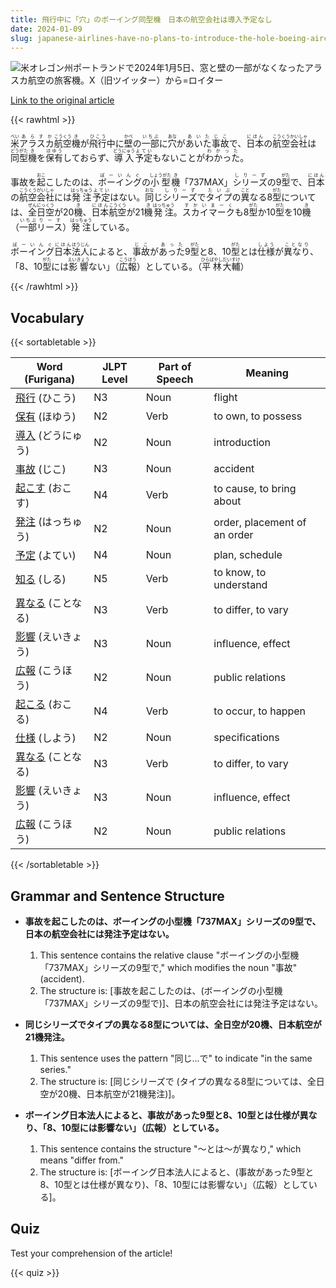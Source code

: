 ```yaml
---
title: 飛行中に「穴」のボーイング同型機　日本の航空会社は導入予定なし
date: 2024-01-09
slug: japanese-airlines-have-no-plans-to-introduce-the-hole-boeing-aircraft-during-flight
---
```


![米オレゴン州ポートランドで2024年1月5日、窓と壁の一部がなくなったアラスカ航空の旅客機。X（旧ツイッター）から=ロイター](https://www.asahicom.jp/imgopt/img/267eb3fb7f/comm_L/AS20240109002347.jpg "米オレゴン州ポートランドで2024年1月5日、窓と壁の一部がなくなったアラスカ航空の旅客機。X（旧ツイッター）から=ロイター")

[Link to the original article](https://asahi.com/articles/ASS195K19S19ULFA01F.html?iref=pc_business_top__n)

{{< rawhtml >}}
<p><ruby>米<rt>べい</rt></ruby><ruby>アラスカ<rt>あらすか</rt></ruby><ruby>航空<rt>こうくう</rt></ruby><ruby>機<rt>き</rt></ruby>が<ruby>飛行<rt>ひこう</rt></ruby>中に<ruby>壁<rt>かべ</rt></ruby>の<ruby>一部<rt>いちぶ</rt></ruby>に<ruby>穴<rt>あな</rt></ruby>が<ruby>あいた<rt>あいた</rt></ruby><ruby>事故<rt>じこ</rt></ruby>で、<ruby>日本<rt>にほん</rt></ruby>の<ruby>航空<rt>こうくう</rt></ruby><ruby>会社<rt>かいしゃ</rt></ruby>は<ruby>同型<rt>どうがた</rt></ruby><ruby>機<rt>き</rt></ruby>を<ruby>保有<rt>ほゆう</rt></ruby>しておらず、<ruby>導入<rt>どうにゅう</rt></ruby><ruby>予定<rt>よてい</rt></ruby>もないことが<ruby>わかった<rt>わかった</rt></ruby>。</p>

<p>事故を<ruby>起<rt>おこ</rt></ruby>こしたのは、<ruby>ボーイング<rt>ぼーいんぐ</rt></ruby>の<ruby>小型<rt>しょうがた</rt></ruby><ruby>機<rt>き</rt></ruby>「737MAX」<ruby>シリーズ<rt>しりーず</rt></ruby>の9<ruby>型<rt>がた</rt></ruby>で、<ruby>日本<rt>にほん</rt></ruby>の<ruby>航空<rt>こうくう</rt></ruby><ruby>会社<rt>がいしゃ</rt></ruby>には<ruby>発注<rt>はっちゅう</rt></ruby><ruby>予定<rt>よてい</rt></ruby>はない。<ruby>同<rt>おな</rt></ruby>じ<ruby>シリーズ<rt>しりーず</rt></ruby>で<ruby>タイプ<rt>たいぷ</rt></ruby>の<ruby>異<rt>こと</rt></ruby>なる8<ruby>型<rt>がた</rt></ruby>については、<ruby>全日空<rt>ぜんにっくう</rt></ruby>が20<ruby>機<rt>き</rt></ruby>、<ruby>日本<rt>にほん</rt></ruby><ruby>航空<rt>こうくう</rt></ruby>が21<ruby>機<rt>き</rt></ruby><ruby>発注<rt>はっちゅう</rt></ruby>。<ruby>スカイマーク<rt>すかいまーく</rt></ruby>も8<ruby>型<rt>がた</rt></ruby>か10<ruby>型<rt>がた</rt></ruby>を10<ruby>機<rt>き</rt></ruby>（<ruby>一部<rt>いちぶ</rt></ruby><ruby>リース<rt>りーす</rt></ruby>）<ruby>発注<rt>はっちゅう</rt></ruby>している。</p>

<p><ruby>ボーイング<rt>ぼーいんぐ</rt></ruby><ruby>日本<rt>にほん</rt></ruby><ruby>法人<rt>ほうじん</rt></ruby>によると、<ruby>事故<rt>じこ</rt></ruby>が<ruby>あった<rt>あった</rt></ruby>9<ruby>型<rt>がた</rt></ruby>と8、10<ruby>型<rt>がた</rt></ruby>とは<ruby>仕様<rt>しよう</rt></ruby>が<ruby>異なり<rt>ことなり</rt></ruby>、「8、10<ruby>型<rt>がた</rt></ruby>には<ruby>影響<rt>えいきょう</rt></ruby>ない」（<ruby>広報<rt>こうほう</rt></ruby>）としている。（<ruby>平林<rt>ひらばやし</rt></ruby><ruby>大輔<rt>だいすけ</rt></ruby>）</p>
{{< /rawhtml >}}

## Vocabulary


{{< sortabletable >}}

| Word (Furigana) | JLPT Level | Part of Speech | Meaning |
|-----------------|------------|----------------|---------|
|[飛行](https://jisho.org/search/%E9%A3%9B%E8%A1%8C) (ひこう)| N3 | Noun | flight |
|[保有](https://jisho.org/search/%E4%BF%9D%E6%9C%89) (ほゆう)| N2 | Verb | to own, to possess |
|[導入](https://jisho.org/search/%E5%B0%8E%E5%85%A5) (どうにゅう)| N2 | Noun | introduction |
|[事故](https://jisho.org/search/%E4%BA%8B%E6%95%85) (じこ)| N3 | Noun | accident |
|[起こす](https://jisho.org/search/%E8%B5%B7%E3%81%93%E3%81%99) (おこす)| N4 | Verb | to cause, to bring about |
|[発注](https://jisho.org/search/%E7%99%BA%E6%B3%A8) (はっちゅう)| N2 | Noun | order, placement of an order |
|[予定](https://jisho.org/search/%E4%BA%88%E5%AE%9A) (よてい)| N4 | Noun | plan, schedule |
|[知る](https://jisho.org/search/%E7%9F%A5%E3%82%8B) (しる)| N5 | Verb | to know, to understand |
|[異なる](https://jisho.org/search/%E7%95%B0%E3%81%AA%E3%82%8B) (ことなる)| N3 | Verb | to differ, to vary |
|[影響](https://jisho.org/search/%E5%BD%B1%E9%9F%BF) (えいきょう)| N3 | Noun | influence, effect |
|[広報](https://jisho.org/search/%E5%BA%83%E5%A0%B1) (こうほう)| N2 | Noun | public relations |
|[起こる](https://jisho.org/search/%E8%B5%B7%E3%81%93%E3%82%8B) (おこる)| N4 | Verb | to occur, to happen |
|[仕様](https://jisho.org/search/%E4%BB%95%E6%A7%98) (しよう)| N2 | Noun | specifications |
|[異なる](https://jisho.org/search/%E7%95%B0%E3%81%AA%E3%82%8B) (ことなる)| N3 | Verb | to differ, to vary |
|[影響](https://jisho.org/search/%E5%BD%B1%E9%9F%BF) (えいきょう)| N3 | Noun | influence, effect |
|[広報](https://jisho.org/search/%E5%BA%83%E5%A0%B1) (こうほう)| N2 | Noun | public relations |

{{< /sortabletable >}}


## Grammar and Sentence Structure

- **事故を起こしたのは、ボーイングの小型機「737MAX」シリーズの9型で、日本の航空会社には発注予定はない。**
    1. This sentence contains the relative clause "ボーイングの小型機「737MAX」シリーズの9型で," which modifies the noun "事故" (accident). 
    2. The structure is: [事故を起こしたのは、(ボーイングの小型機「737MAX」シリーズの9型で)]、日本の航空会社には発注予定はない。

- **同じシリーズでタイプの異なる8型については、全日空が20機、日本航空が21機発注。**
    1. This sentence uses the pattern "同じ...で" to indicate "in the same series." 
    2. The structure is: [同じシリーズで (タイプの異なる8型については、全日空が20機、日本航空が21機発注)]。

- **ボーイング日本法人によると、事故があった9型と8、10型とは仕様が異なり、「8、10型には影響ない」（広報）としている。**
    1. This sentence contains the structure "～とは～が異なり," which means "differ from." 
    2. The structure is: [ボーイング日本法人によると、(事故があった9型と8、10型とは仕様が異なり)、「8、10型には影響ない」（広報）としている]。

## Quiz

Test your comprehension of the article!

{{< quiz >}}